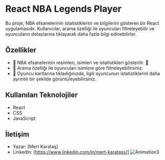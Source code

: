 # React NBA Legends Player

Bu proje, NBA efsanelerinin istatistiklerini ve bilgilerini gösteren bir React uygulamasıdır. Kullanıcılar, arama özelliği ile oyuncuları filtreleyebilir ve oyuncuların detaylarına tıklayarak daha fazla bilgi edinebilirler.

## Özellikler

- 🚀 NBA efsanelerinin resimleri, isimleri ve istatistikleri gösterilir. 🏀
- 🔎 Arama özelliği ile oyuncuları isimlere göre filtreleyebilirsiniz.
- 🎯 Oyuncu kartlarına tıkladığınızda, ilgili oyuncunun istatistiklerini daha ayrıntılı bir şekilde görüntüleyebilirsiniz.

## Kullanılan Teknolojiler
- React
- CSS
- JavaScript


 ## İletişim
- Yazar: [Mert Karataş]
- LinkedIn: [https://www.linkedin.com/in/mert-karatass/]
![Animation3](https://github.com/MertKaratass/NBA_Legends/assets/140601271/ac4773d4-1b70-4a9d-86e4-be78d8159fac)
